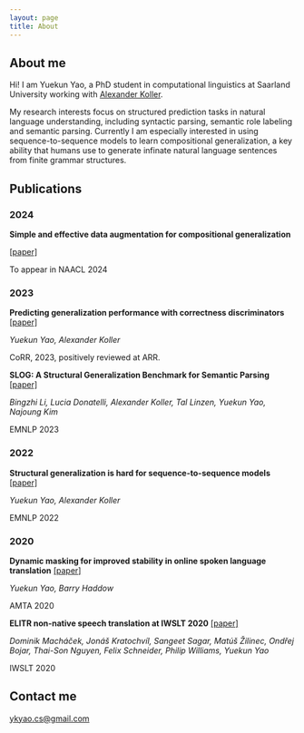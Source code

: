 ```yaml
---
layout: page
title: About
---
```


## About me

Hi! I am Yuekun Yao, a PhD student in computational linguistics at Saarland University working with [Alexander Koller](https://www.coli.uni-saarland.de/~koller/).

My research interests focus on structured prediction tasks in natural language understanding, including syntactic parsing, semantic role labeling and semantic parsing. Currently I am especially interested in using sequence-to-sequence models to learn compositional generalization, a key ability that humans use to generate infinate natural language sentences from finite grammar structures.



## Publications

### 2024

**Simple and effective data augmentation for compositional generalization**

[[paper]](https://arxiv.org/abs/2401.09815)

To appear in NAACL 2024



### 2023

**Predicting generalization performance with correctness discriminators** 
[[paper]](https://arxiv.org/abs/2311.09422)

*Yuekun Yao, Alexander Koller*

CoRR, 2023, positively reviewed at ARR.



**SLOG: A Structural Generalization Benchmark for Semantic Parsing**
[[paper]](https://aclanthology.org/2023.emnlp-main.194/)

*Bingzhi Li, Lucia Donatelli, Alexander Koller, Tal Linzen, Yuekun Yao, Najoung Kim*

EMNLP 2023



### 2022

**Structural generalization is hard for sequence-to-sequence models** 
[[paper]](https://aclanthology.org/2022.emnlp-main.337/)

*Yuekun Yao, Alexander Koller*

EMNLP 2022



### 2020

**Dynamic masking for improved stability in online spoken language translation**
[[paper]](https://aclanthology.org/2022.emnlp-main.337/)

*Yuekun Yao, Barry Haddow*

AMTA 2020



**ELITR non-native speech translation at IWSLT 2020**
[[paper]](https://aclanthology.org/2020.iwslt-1.25.pdf)

*Dominik Macháček, Jonáš Kratochvíl, Sangeet Sagar, Matúš Žilinec, Ondřej Bojar, Thai-Son Nguyen, Felix Schneider, Philip Williams, Yuekun Yao*

IWSLT 2020



## Contact me

[ykyao.cs@gmail.com](mailto:ykyao.cs@gmail.com)

